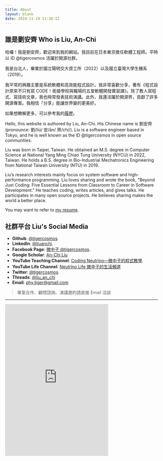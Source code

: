 ```yaml
---
title: About
layout: blank
date: 2019-11-19 11:38:12
---
```


## 誰是劉安齊 Who is Liu, An-Chi

哈囉！我是劉安齊，歡迎來到我的網站。我目前在日本東京擔任軟體工程師。平時以 ID @tigercosmos 活躍於開源社群。

我是台北人，畢業於國立陽明交大資工所（2022）以及國立臺灣大學生機系（2019）。

我平常的興趣主要是系統軟體和高效能程式設計。我非常喜歡分享，著有《程式設計原來不只有寫 CODE！銜接學校與職場的五堂軟體開發實習課》。除了教人寫程式、寫技術文章，我也時常發表技術演講。此外，我還活躍於開源界，貢獻了許多開源專案。我相信「分享」能讓世界變的更美好。

如果想瞭解更多，可以參考我的[履歷](https://github.com/tigercosmos/resume/raw/master/resume.pdf)。

Hello, this website is authored by Liu, An-Chi. His Chinese name is 劉安齊 (pronounce: 劉/liú/ 安/ān/ 齊/chí/). Liu is a software engineer based in Tokyo, and he is well known as the ID @tigercosmos in open source communities.

Liu was born in Taipei, Taiwan. He obtained an M.S. degree in Computer Science at National Yang Ming Chiao Tung University (NYCU) in 2022, Taiwan. He holds a B.S. degree in Bio-Industrial Mechatronics Engineering from National Taiwan University (NTU) in 2019.

Liu’s research interests mainly focus on system software and high-performance programming. Liu loves sharing and wrote the book, "Beyond Just Coding: Five Essential Lessons from Classroom to Career in Software Development." He teaches coding, writes articles, and gives talks. He participates in many open source projects. He believes sharing makes the world a better place.

You may want to refer to [my resume](https://github.com/tigercosmos/resume/raw/master/resume.pdf).

## 社群平台 Liu's Social Media

- **Github**: [@tigercosmos](https://github.com/tigercosmos).
- **LinkedIn**: [@liuanchi](https://www.linkedin.com/in/liuanchi/).
- **Facebook Page**: [微中子 @tigercosmos](https://www.facebook.com/CodingNeutrino/).
- **Google Scholar**: [An-Chi Liu](https://scholar.google.com/citations?hl=en&user=i06mZ0sAAAAJ&view_op=list_works)
- **YouTube Teaching Channel**: [Coding Neutrino—微中子的程式教學](https://www.youtube.com/channel/UCe_3sYrCsZyo9WAGd0s6vRQ).
- **YouTube Life Channel**: [Neutrino Life 微中子的生活頻道](https://www.youtube.com/channel/UCAcBvq5pQvy7RXkFq5a9LGA)
- **Twitter**: [@tigercosmos](https://twitter.com/tigercosmos).
- **Threads**: [@liu_an_chi](https://www.threads.net/@liu_an_chi)
- **Email**: phy.tiger@gmail.com

> 專案合作、顧問諮詢、演講邀約請直接 Email 洽談

---

<iframe
  allowtransparency="true" frameborder="0" height="500" scrolling="no"
  src="https://www.facebook.com/plugins/page.php?href=https%3A%2F%2Fwww.facebook.com%2FCodingNeutrino%2F&amp;tabs=timeline&amp;width=340&amp;height=500&amp;small_header=false&amp;adapt_container_width=true&amp;hide_cover=false&amp;show_facepile=true&amp;appId=577288832614270"
  style="border: none; overflow: hidden;" width="340"></iframe>
